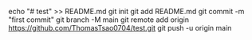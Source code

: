 echo "# test" >> README.md
git init
git add README.md
git commit -m "first commit"
git branch -M main
git remote add origin https://github.com/ThomasTsao0704/test.git
git push -u origin main
